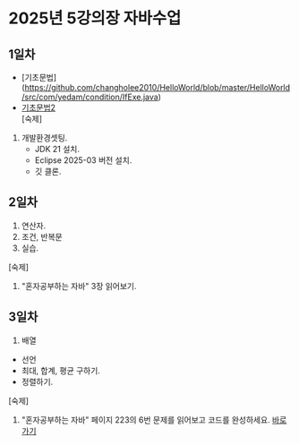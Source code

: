 # 2025년 5강의장 자바수업 

## 1일차
 - [기초문법] (https://github.com/changholee2010/HelloWorld/blob/master/HelloWorld/src/com/yedam/condition/IfExe.java)
 - <a href="https://github.com/changholee2010/HelloWorld/blob/master/HelloWorld/src/com/yedam/condition/IfExe.java">기초문법2</a><br>
[숙제]
1. 개발환경셋팅.
   - JDK 21 설치.
   - Eclipse 2025-03 버전 설치.
   - 깃 클론.
  
## 2일차
1. 연산자.
2. 조건, 반복문
3. 실습.

   
[숙제]
1. "혼자공부하는 자바" 3장 읽어보기.

## 3일차
1. 배열
 - 선언
 - 최대, 합계, 평균 구하기.
 - 정렬하기.

[숙제]
1. "혼자공부하는 자바" 페이지 223의 6번 문제를 읽어보고 코드를 완성하세요.
[바로가기](https://github.com/changholee2010/HelloWorld/blob/master/HelloWorld/src/com/yedam/ref/TodoExe.java)
